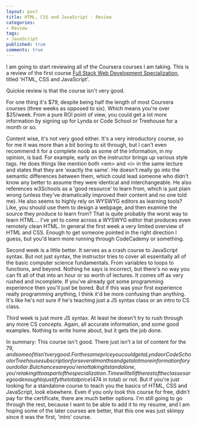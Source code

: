 ```yaml
---
layout: post
title: HTML, CSS and JavaScript - Review
categories: 
- Review
tags: 
- JavaScript
published: true
comments: true
---
```


I am going to start reviewing all of the Coursera courses I am taking. This is a review of the first course <a href="https://www.coursera.org/specializations/full-stack" target="_blank">Full Stack Web Development Specialization</a>, titled 'HTML, CSS and JavaScript'. 

Quickie review is that the course isn't very good. 

For one thing it's $79, despite being half the length of most Coursera courses (three weeks as opposed to six). Which means you're over $25/week. From a pure ROI point of view, you could get a lot more information by signing up for Lynda or Code School or Treehouse for a month or so.

Content wise, it's not very good either. It's a very introductory course, so for me it was more than a bit boring to sit through, but I can't even recommend it for a complete noob as some of the information, in my opinion, is bad. For example, early on the instructor brings up various style tags. He does things like mention both &lt;em&gt; and &lt;i&gt; in the same lecture and states that they are 'exactly the same'. He doesn't really go into the semantic differences between them, which could lead someone who didn't know any better to assume they were identical and interchangeable. He also references w3Schools as a 'good resource' to learn from, which is just plain wrong (unless they've dramatically improved their content and no one told me). He also seems to highly rely on WYSWYG editors as learning tools? Like, you should use them to design a webpage, and then examine the source they produce to learn from? That is quite probably the worst way to learn HTML... I've yet to come across a WYSWYG editor that produces even remotely clean HTML. In general the first week a very limited overview of HTML and CSS. Enough to get someone pointed in the right direction I guess, but you'd learn more running through CodeCademy or something.

Second week is a little better. It serves as a crash course to JavaScript syntax. But not just syntax, the instructor tries to cover all essentially all of the basic computer science fundamentals. From variables to loops to functions, and beyond. Nothing he says is incorrect, but there's no way you can fit all of that into an hour or so worth of lectures. It comes off as very rushed and incomplete. If you've already got some programming experience then you'll just be bored. But if this was your first experience really programming anything, I think it'd be more confusing than anything. It's like he's not sure if he's teaching just a JS syntax class or an intro to CS class.

Third week is just more JS syntax. At least he doesn't try to rush through any more CS concepts. Again, all accurate information, and some good examples. Nothing to write home about, but it gets the job done.

In summary: This course isn't good. There just isn't a lot of content for the $79, and some of it isn't very good. For the same price you could get a Lynda or Code School or Treehouse subscription for several months and get a lot more information for your dollar. But chances are you're not taking it standalone, you're taking it to as part of the specialization. Time will tell if the rest of the classes are good enough to justify the total price ($474 in total) or not. But if you're just looking for a standalone course to teach you the basics of HTML, CSS and JavaScript, look elsewhere. Even if you only took this course for free, didn't pay for the certificate, there are much better options. I'm still going to go through the rest, because I want to be able to add it to my resume, and I am hoping some of the later courses are better, that this one was just skimpy since it was the first, 'intro' course.